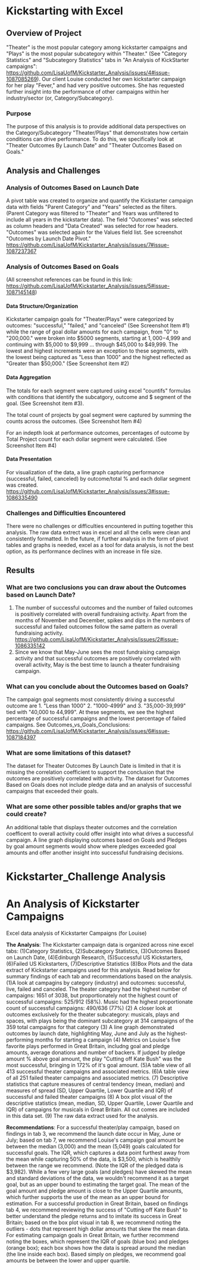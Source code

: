# Kickstarting with Excel

## Overview of Project
"Theater" is the most popular category among kickstarter campaigns and "Plays" is the most popular subcategory within "Theater." (See "Category Statistics" and "Subcategory Statistics" tabs in "An Analysis of KickStarter campaigns": https://github.com/LisaUofM/Kickstarter_Analysis/issues/4#issue-1087085269). Our client Louise conducted her own kickstarter campaign for her play "Fever," and had very positive outcomes. She has requested further insight into the performance of other campaigns within her industry/sector (or, Category/Subcategory).

### Purpose
The purpose of this analysis is to provide additional data perspectives on the Category/Subcategory "Theater/Plays" that demonstrates how certain conditions can drive performance. To do this, we specifically look at "Theater Outcomes By Launch Date" and "Theater Outcomes Based on Goals." 

## Analysis and Challenges

### Analysis of Outcomes Based on Launch Date
A pivot table was created to organize and quantify the Kickstarter campaign data with fields "Parent Category" and "Years" selected as the filters. (Parent Category was filtered to "Theater" and Years was unfiltered to include all years in the kickstarter data). The field "Outcomes" was selected as column headers and "Data Created" was selected for row headers. "Outcomes" was selected again for the Values field list. See screenshot "Outcomes by Launch Date Pivot." https://github.com/LisaUofM/Kickstarter_Analysis/issues/7#issue-1087237367

### Analysis of Outcomes Based on Goals
(All screenshot references can be found in this link: https://github.com/LisaUofM/Kickstarter_Analysis/issues/5#issue-1087145148) 

#### Data Structure/Organization
Kickstarter campaign goals for "Theater/Plays" were categorized by outcomes: "successful," "failed," and "canceled" (See Screenshot Item #1) while the range of goal dollar amounts for each campaign, from "0" to "200,000." were broken into $5000 segments, starting at $1,000-$4,999 and continuing with $5,000 to $9,999 ... through $45,000 to $49,999. The lowest and highest increments were an exception to these segments, with the lowest being captured as "Less than 1000" and the highest reflected as "Greater than $50,000." (See Screenshot item #2) 

#### Data Aggregation 
The totals for each segment were captured using excel "countifs" formulas with conditions that identify the subcatgory, outcome and $ segment of the goal. (See Screenshot item #3). 

The total count of projects by goal segment were captured by summing the counts across the outcomes. (See Screenshot Item #4)

For an indepth look at performance outcomes, percentages of outcome by Total Project count for each dollar segment were calculated. (See Screenshot Item #4)

#### Data Presentation
For visualization of the data, a line graph capturing performance (successful, failed, canceled) by outcome/total % and each dollar segment was created. https://github.com/LisaUofM/Kickstarter_Analysis/issues/3#issue-1086335490


### Challenges and Difficulties Encountered
There were no challenges or difficulties encountered in putting together this analysis. The raw data extrect was in excel and all the cells were clean and consistently formatted. In the future, if further analysis in the form of pivot tables and graphs is needed, excel as a tool for data analysis, is not the best option, as its performance declines with an increase in file size.

## Results

### What are two conclusions you can draw about the Outcomes based on Launch Date?  
1. The number of successful outcomes and the number of failed outcomes is positively correlated with overall fundraising activity. Apart from the months of November and December, spikes and dips in the numbers of successful and failed outcomes follow the same pattern as overall fundraising activity. 
https://github.com/LisaUofM/Kickstarter_Analysis/issues/2#issue-1086335142
2. Since we know that May-June sees the most fundraising campaign activity and that successful outcomes are positively correlated with overall activity, May is the best time to launch a theater fundraising campaign. 

### What can you conclude about the Outcomes based on Goals?
The campaign goal segments most consistently driving a successful outcome are 1. "Less than 1000" 2. "1000-4999" and 3. "35,000-39,999" tied with "40,000 to 44,999".  At these segments, we see the highest percentage of successful campaigns and the lowest percentage of failed campaigns. See Outcomes_vs_Goals_Conclusions: https://github.com/LisaUofM/Kickstarter_Analysis/issues/6#issue-1087184397

### What are some limitations of this dataset?
The dataset for Theater Outcomes By Launch Date is limited in that it is missing the correlation coefficient to support the conclusion that the outcomes are positively correlated with activity. The dataset for Outcomes Based on Goals does not include pledge data and an analysis of successful campaigns that exceeded their goals. 

### What are some other possible tables and/or graphs that we could create?
An additional table that displays theater outcomes and the correlation coefficent to overall activity could offer insight into what drives a successful campaign. A line graph displaying outcomes based on Goals and Pledges by goal amount segments would show where pledges exceeded goal amounts and offer another insight into successful fundraising decisions. 



# Kickstarter_Challenge Analysis


# An Analysis of Kickstarter Campaigns
Excel data analysis of Kickstarter Campaigns (for Louise)

**The Analysis**: The Kickstarter campaign data is organized across nine excel tabs: (1)Category Statistics, (2)Subcategory Statistics, (3)Outcomes Based on Launch Date, (4)Edinburgh Research, (5)Successful US Kickstarters, (6)Failed US Kickstarters, (7)Descriptive Statistics (8)Box Plots and the data extract of Kickstarter campaigns used for this analysis. Read below for summary findings of each tab and recommendations based on the analysis. 
(1)A look at campagins by category (industry) and outcomes: successful, live, failed and canceled. The theater category had the highest number of campaigns: 1651 of 3038, but proportionately not the highest count of successful campaigns: 525/912 (58%). Music had the highest proportionate count of successful campaigns: 490/636 (77%)
(2) A closer look at outcomes exclusively for the theater subcategory: musicals, plays and spaces, with plays being the dominant subcategory at 314 campaigns of the 359 total campaigns for that category
(3) A line graph demonstrated outcomes by launch date, highlighting May, June and July as the highest-performing months for starting a campaign
(4) Metrics on Louise's five favorite plays performed in Great Britain, includng goal and pledge amounts, average donations and number of backers. If judged by pledge amount % above goal amount, the play "Cutting off Kate Bush" was the most successful, bringing in 172% of it's goal amount. 
(5)A table view of all 413 successful theater campaigns and associated metrics.
(6)A table view of all 251 failed theater campaigns and associated metrics.
(7) Descriptive statistics that capture measures of central tendency (mean, median) and measures of spread (SD, Upper Quartile, Lower Quartile and IQR) of successful and failed theater campaigns
(8) A box plot visual of the descriptive statistics (mean, median, SD, Upper Quartile, Lower Quartile and IQR) of campaigns for musicals in Great Britain. All out comes are included in this data set. 
(9) The raw data extract used for the analysis. 

**Recommendations**: For a successful theater/play campaign, based on findings in tab 3, we recommend the launch date occur in May, June or July; based on tab 7, we recommend Louise's campaign goal amount be between the median (3,000) and the mean (5,049) goals calculated for successful goals. The IQR, which captures a data point furthest away from the mean while capturing 50% of the data, is $3,500, which is healthily between the range we recommend. (Note the IQR of the pledged data is $3,982). While a few very large goals (and pledges) have skewed the mean and standard deviations of the data, we wouldn't recommend it as a target goal, but as an upper bound to estimating the target goal. The mean of the goal amount and pledge amount is close to the Upper Quartile amounts, which further supports the use of the mean as an upper bound for estimation. 
For a successful production in Great Britain, based on findings tab 4, we recommend reviewing the success of "Cutting off Kate Bush" to better understand the pledge returns and to imitate its success in Great Britain; based on the box plot visual in tab 8, we recommend noting the outliers - dots that represent high dollar amounts that skew the mean data. For estimating campaign goals in Great Britain, we further recommend noting the boxes, which represent the IQR of goals (blue box) and pledges (orange box); each box shows how the data is spread around the median (the line inside each box). Based simply on pledges, we recommend goal amounts be between the lower and upper quartile. 
